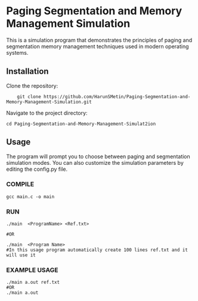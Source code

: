 <h1>Paging Segmentation and Memory Management Simulation</h1>

This is a simulation program that demonstrates the principles of paging and segmentation memory management techniques used in modern operating systems.

<h2>Installation</h2>

Clone the repository: 
    
    	git clone https://github.com/HarunSMetin/Paging-Segmentation-and-Memory-Management-Simulation.git
    
Navigate to the project directory: 
  
  	cd Paging-Segmentation-and-Memory-Management-Simulat2ion

<h2>Usage</h2>

The program will prompt you to choose between paging and segmentation simulation modes. You can also customize the simulation parameters by editing the config.py file.

<h3>COMPILE</h3>
	
	gcc main.c -o main
	
<h3>RUN</h3>

	./main	<ProgramName> <Ref.txt>

	#OR

	./main	<Program Name> 
	#In this usage program automatically create 100 lines ref.txt and it will use it 
	
<h3>EXAMPLE USAGE</h3>

	./main a.out ref.txt
	#OR
	./main a.out
